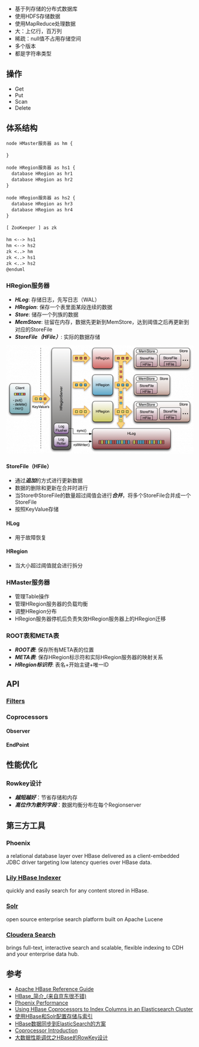 * 基于列存储的分布式数据库
* 使用HDFS存储数据
* 使用MapReduce处理数据
* 大：上亿行，百万列
* 稀疏：null值不占用存储空间
* 多个版本
* 都是字符串类型

## 操作
* Get
* Put
* Scan
* Delete

## 体系结构
```uml @startuml
node HMaster服务器 as hm {

}

node HRegion服务器 as hs1 {
  database HRegion as hr1
  database HRegion as hr2
}

node HRegion服务器 as hs2 {
  database HRegion as hr3
  database HRegion as hr4
}

[ ZooKeeper ] as zk

hm <--> hs1
hm <--> hs2
zk <..> hm
zk <..> hs1
zk <..> hs2
@enduml
```

### HRegion服务器
* ***HLog***: 存储日志，先写日志（WAL）
* ***HRegion***: 保存一个表里面某段连续的数据
* ***Store***: 储存一个列族的数据
* ***MemStore***: 驻留在内存，数据先更新到MemStore，达到阈值之后再更新到对应的StoreFile
* ***StoreFile（HFile）***: 实际的数据存储

![](/images/HBase_HRegionServer.png)

#### StoreFile（HFile）
* 通过***追加***的方式进行更新数据
* 数据的删除和更新在合并时进行
* 当Store中StoreFile的数量超过阈值会进行***合并***，将多个StoreFile合并成一个StoreFile
* 按照KeyValue存储

#### HLog
* 用于故障恢复

#### HRegion
* 当大小超过阈值就会进行拆分

### HMaster服务器
* 管理Table操作
* 管理HRegion服务器的负载均衡
* 调整HRegion分布
* HRegion服务器停机后负责失效HRegion服务器上的HRegion迁移

### ROOT表和META表
* ***ROOT表***: 保存所有META表的位置
* ***META表***: 保存HRegion标示符和实际HRegion服务器的映射关系
* ***HRegion标识符***: 表名+开始主键+唯一ID

## API
### [Filters](http://hbase.apache.org/book.html#client.filter)

### Coprocessors
#### Observer
#### EndPoint

## 性能优化
### Rowkey设计
* ***越短越好***：节省存储和内存
* ***高位作为散列字段***：数据均衡分布在每个Regionserver

## 第三方工具
### Phoenix
a relational database layer over HBase delivered as a client-embedded JDBC driver targeting low latency queries over HBase data.
### [Lily HBase Indexer](http://ngdata.github.io/hbase-indexer/)
quickly and easily search for any content stored in HBase.

### [Solr](http://lucene.apache.org/solr/)
open source enterprise search platform built on Apache Lucene

### [Cloudera Search](http://www.cloudera.com/content/cloudera/en/products-and-services/cdh/search.html)
brings full-text, interactive search and scalable, flexible indexing to CDH and your enterprise data hub.

## 参考
* [Apache HBase Reference Guide](http://hbase.apache.org/book.html)
* [HBase_简介_(来自京东很不错)](http://wenku.baidu.com/view/9cfe96eb240c844769eaeed1.html)
* [Phoenix Performance](http://phoenix.apache.org/performance.html)
* [Using HBase Coprocessors to Index Columns in an Elasticsearch Cluster](http://www.slideshare.net/cloudera/hbasecon-2013-session-3b)
* [使用HBase和Solr配置存储与索引](http://database.51cto.com/art/201408/449223.htm)
* [HBase数据同步到ElasticSearch的方案](http://blog.csdn.net/hengyunabc/article/details/41146115)
* [Coprocessor Introduction](https://blogs.apache.org/hbase/entry/coprocessor_introduction)
* [大数据性能调优之HBase的RowKey设计](http://blog.chedushi.com/archives/9720)